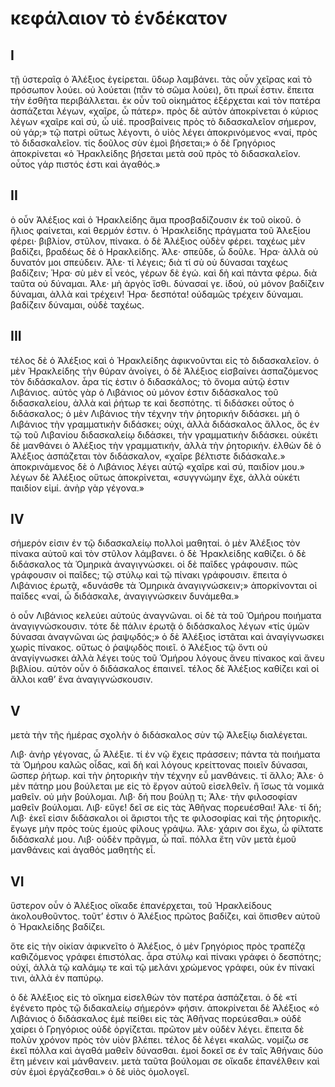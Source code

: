 # κεφάλαιον τὸ ἑνδέκατον
## I

τῇ ὑστεραῖᾳ ὁ Ἀλέξιος ἐγείρεται. ὕδωρ λαμβάνει. τὰς οὖν χεῖρας καὶ τὸ πρόσωπον λούει. οὐ λούεται (πᾶν τὸ σῶμα λούει), ὅτι πρωΐ ἐστιν. ἔπειτα τὴν ἐσθῆτα περιβάλλεται. ἐκ οὖν τοῦ οἰκημάτος ἐξέρχεται καὶ τὸν πατέρα ἀσπάζεται λέγων, «χαῖρε, ὦ πάτερ». πρὸς δὲ αὐτὸν ἀποκρίνεται ὁ κύριος λέγων «χαῖρε καὶ σύ, ὦ υἱέ. προσβαίνεις πρὸς τὸ διδασκαλεῖον σήμερον, οὐ γάρ;» τῷ πατρὶ οὕτως λέγοντι, ὁ υἱὸς λέγει ἀποκρινόμενος «ναί, πρὸς τὸ διδασκαλεῖον. τίς δοῦλος σὺν ἐμοὶ βήσεται;» ὁ δὲ Γρηγόριος ἀποκρίνεται «ὁ Ἡρακλείδης βήσεται μετὰ σοῦ πρὸς τὸ διδασκαλεῖον. οὗτος γάρ πιστός ἐστι καὶ ἀγαθός.»

## II

ὁ οὖν Ἀλέξιος καὶ ὁ Ἡρακλείδης ἅμα προσβαδίζουσιν ἐκ τοῦ οἰκοῦ. ὁ ἥλιος φαίνεται, καὶ θερμόν ἐστιν. ὁ Ἡρακλείδης πράγματα τοῦ Ἀλεξίου φέρει· βιβλίον, στῦλον, πίνακα. ὁ δὲ Ἀλέξιος οὐδὲν φέρει. ταχέως μὲν βαδίζει, βραδέως δὲ ὁ Ηρακλείδης.
Ἀλε· σπεῦδε, ὦ δοῦλε.
Ἡρα· ἀλλὰ οὐ δυνατόν μοι σπεύδειν.
Ἀλε· τί λέγεις; διὰ τί σὺ οὐ δύνασαι ταχέως βαδίζειν;
Ἡρα· σὺ μὲν εἶ νεός, γέρων δὲ ἐγώ. καὶ δὴ καὶ πάντα φέρω. διὰ ταῦτα οὐ δύναμαι.
Ἀλε· μὴ ἀργὸς ἴσθι. δύνασαί γε. ἰδού, οὐ μόνον βαδίζειν δύναμαι, ἀλλὰ καὶ τρέχειν!
Ἡρα· δεσπότα! οὐδαμῶς τρέχειν δύναμαι. βαδίζειν δύναμαι, οὐδὲ ταχέως.

## III

τέλος δὲ ὁ Ἀλέξιος καὶ ὁ Ἡρακλείδης ἀφικνοῦνται εἰς τὸ διδασκαλεῖον. ὁ μὲν Ἡρακλείδης τὴν θύραν ἀνοίγει, ὁ δὲ Ἀλέξιος εἰσβαίνει ἀσπαζόμενος τὸν διδάσκαλον. ἆρα τίς ἐστιν ὁ διδασκάλος; τὸ ὄνομα αὐτῷ ἐστιν Λιβάνιος. αὐτὸς γὰρ ὁ Λιβάνιος οὐ μόνον ἐστιν διδάσκαλος τοῦ διδασκαλείου, ἀλλὰ καὶ ῥήτωρ τε καὶ δεσπότης. τί διδάσκει οὗτος ὁ διδάσκαλος; ὁ μὲν Λιβάνιος τὴν τέχνην τὴν ῥητορικήν διδάσκει. μὴ ὁ Λιβάνιος τὴν γραμματικὴν διδάσκει; οὐχι, ἀλλὰ διδάσκαλος ἄλλος, ὅς ἐν τῷ τοῦ Λιβανίου διδασκαλείῳ διδάσκει, τὴν γραμματικὴν διδάσκει. οὐκέτι δὲ μανθάνει ὁ Ἀλέξιος τὴν γραμματικήν, ἀλλὰ τὴν ῥητορικήν.
ἐλθὼν δὲ ὁ Ἀλέξιος ἀσπάζεται τὸν διδάσκαλον, «χαῖρε βέλτιστε διδάσκαλε.» ἀποκρινάμενος δὲ ὁ Λιβάνιος λέγει αὐτῷ «χαῖρε καὶ σύ, παιδίον μου.» λέγων δὲ Ἀλέξιος οὕτως ἀποκρίνεται, «συγγνώμην ἔχε, ἀλλὰ οὐκέτι παιδίον εἰμί. ἀνὴρ γὰρ γέγονα.»

## IV

σήμερόν εἰσιν ἐν τῷ διδασκαλείῳ πολλοὶ μαθηταί. ὁ μὲν Ἀλέξιος τὸν πίνακα αὐτοῦ καὶ τὸν στῦλον λάμβανει. ὁ δὲ Ἡρακλείδης καθίζει. ὁ δὲ διδάσκαλος τὰ Ὁμηρικὰ ἀναγιγνώσκει. οἱ δὲ παῖδες γράφουσιν. πῶς γράφουσιν οἱ παῖδες; τῷ στύλῳ καὶ τῷ πίνακι γράφουσιν. ἔπειτα ὁ Λιβάνιος ἐρωτᾷ, «δυνάσθε τὰ Ὁμηρικὰ ἀναγιγνώσκειν;» ἀπορκίνονται οἱ παῖδες «ναί, ὦ διδάσκαλε, ἀναγιγνώσκειν δυνάμεθα.»

ὁ οὖν Λιβάνιος κελεύει αὐτούς ἀναγνῶναι. οἱ δὲ τὰ τοῦ Ὁμήρου ποιήματα ἀναγιγνώσκουσιν. τότε δὲ πάλιν ἐρωτᾷ ὁ διδάσκαλος λέγων «τίς ὑμῶν δύνασαι ἀναγνῶναι ὡς ῥαψῳδός;» ὁ δὲ Ἀλέξιος ἱστᾶται καὶ ἀναγίγνωσκει χωρὶς πίνακος. οὕτως ὁ ῥαψῳδὸς ποιεῖ. ὁ Ἀλέξιος τῷ ὄντι οὐ ἀναγίγνωσκει ἀλλὰ λέγει τοὺς τοῦ Ὁμήρου λόγους ἄνευ πίνακος καὶ ἄνευ βιβλίου.
αὐτὸν οὖν ὁ διδάσκαλος ἐπαινεῖ. τέλος δὲ Ἀλέξιος καθίζει καὶ οἱ ἄλλοι καθ’ ἕνα ἀναγιγνώσκουσιν.

## V

μετὰ τὴν τῆς ἡμέρας σχολὴν ὁ διδάσκαλος σὺν τῷ Ἀλεξίῳ διαλέγεται.

Λιβ· ἀνὴρ γέγονας, ὦ Ἀλέξιε. τί ἐν νῷ ἔχεις πράσσειν; πάντα τὰ ποιήματα τὰ Ὁμήρου καλῶς οἶδας, καὶ δὴ καὶ λόγους κρείττονας ποιεῖν δύνασαι, ὥσπερ ῥήτωρ. καὶ τὴν ῥητορικὴν τὴν τέχνην εὖ μανθάνεις. τί ἄλλο;
Ἀλε· ὁ μὲν πάτηρ μου βούλεται με εἰς τὸ ἔργον αὐτοῦ εἰσελθεῖν. ἢ ἴσως τὰ νομικά μαθεῖν. οὐ μὴν βούλομαι.
Λιβ· δή που βούλῃ τι;
Ἀλε· τὴν φιλοσοφίαν μαθεῖν βούλομαι.
Λιβ· εὔγε! δεῖ σε εἰς τὰς Ἀθῆνας πορευέσθαι!
Ἀλε· τί δή;
Λιβ· ἐκεῖ εἰσιν διδάσκαλοι οἱ ἄριστοι τῆς τε φιλοσοφίας καὶ τῆς ῥητορικῆς. ἔγωγε μὴν πρὸς τοὺς ἐμοὺς φίλους γράψω.
Ἀλε· χάριν σοι ἔχω, ὧ φίλτατε διδάσκαλέ μου.
Λιβ· οὐδὲν πρᾶγμα, ὦ παῖ. πόλλα ἔτη νῦν μετὰ ἐμοῦ μανθάνεις καὶ ἀγαθός μαθητὴς εἶ.

## VI

ὕστερον οὖν ὁ Ἀλέξιος οἴκαδε ἐπανέρχεται, τοῦ Ἡρακλείδους ἀκολουθοῦντος. τοῦτ’ ἐστιν ὁ Ἀλέξιος πρῶτος βαδίζει, καὶ ὄπισθεν αὐτοῦ ὁ Ἡρακλείδης βαδίζει.

ὅτε εἰς τὴν οἰκίαν ἀφικνεῖτο ὁ Ἀλέξιος, ὁ μὲν Γρηγόριος πρὸς τραπέζᾳ καθιζόμενος γράφει ἐπιστόλας. ἆρα στύλῳ καὶ πίνακι γράφει ὁ δεσπότης; οὐχί, ἀλλὰ τῷ καλάμῳ τε καὶ τῷ μελάνι χρώμενος γράφει, οὐκ ἐν πίνακί τινι, ἀλλὰ ἐν παπύρῳ.

ὁ δὲ Ἀλέξιος εἰς τὸ οἴκημα εἰσελθὼν τὸν πατέρα ἀσπάζεται. ὁ δὲ «τί ἐγένετο πρὸς τῷ διδακαλείῳ σήμερόν» φήσιν. ἀποκρίνεται δὲ Ἀλέξιος «ὁ Λιβάνιος ὁ διδάσκαλος ἐμὲ πείθει εἰς τὰς Ἀθῆνας πορεύεσθαι.» οὐδὲ χαίρει ὁ Γρηγόριος οὐδὲ ὀργίζεται. πρῶτον μὲν οὐδὲν λέγει. ἔπειτα δὲ πολὺν χρόνον πρὸς τὸν υἱὸν βλέπει. τέλος δὲ λέγει «καλῶς. νομίζω σε ἐκεῖ πόλλα καὶ ἀγαθά μαθεῖν δύνασθαι. ἐμοί δοκεῖ σε ἐν ταῖς Ἀθήναις δύο ἔτη μένειν καὶ μάνθανειν. μετὰ ταῦτα βούλομαι σε οἴκαδε ἐπανέλθειν καὶ σὺν ἐμοὶ ἐργάζεσθαι.» ὁ δὲ υἱὸς ὁμολογεῖ.
